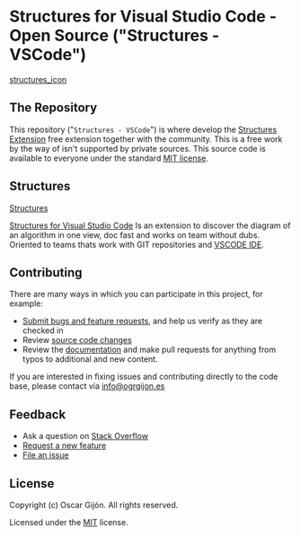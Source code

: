 # Structures for Visual Studio Code - Open Source ("Structures - VSCode")

[structures_icon](https://github.com/ogrgijon/structures/docs/branding/structures.png?raw=true)

## The Repository
This repository ("`Structures - VSCode`") is where develop the [Structures Extension](https://github.com/ogrgijon/structures) free extension together with the community. This is a free work by the way of isn't supported by private sources. This source code is available to everyone under the standard [MIT license](https://github.com/ogrgijon/structures/blob/main/LICENSE.txt).

## Structures
[Structures](https://github.com/ogrgijon/structures)

[Structures for Visual Studio Code](https://github.com/ogrgijon/structures) Is an extension to discover the diagram of an algorithm in one view, doc fast and works on team without dubs. Oriented to teams thats work with GIT repositories and [VSCODE IDE](https://github.com/microsoft/vscode).

## Contributing

There are many ways in which you can participate in this project, for example:

* [Submit bugs and feature requests](https://github.com/ogrgijon/structures/issues), and help us verify as they are checked in
* Review [source code changes](https://github.com/ogrgijon/structures/pulls)
* Review the [documentation](https://github.com/ogrgijon/structures/structures-docs) and make pull requests for anything from typos to additional and new content.

If you are interested in fixing issues and contributing directly to the code base,
please contact vía info@ogrgijon.es

## Feedback

* Ask a question on [Stack Overflow](https://stackoverflow.com/questions/tagged/structures)
* [Request a new feature](CONTRIBUTING.md)
* [File an issue](https://stackoverflow.com/questions/tagged/structures/issues)


## License

Copyright (c) Oscar Gijón. All rights reserved.

Licensed under the [MIT](LICENSE.txt) license.